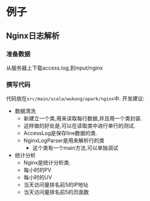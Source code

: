 # 例子

## Nginx日志解析


### 准备数据
从服务器上下载access.log,到input/nginx

### 撰写代码

代码放在`src/main/scala/wukong/apark/nginx`中. 开发建议:

* 数据清洗
    * 新建立一个类,用来读取每行数据,并且用一个类封装.
    * 这样做的好处是,可以在读取类中进行单行的测试.
    * AccessLog是保存line数据的类.
    * NginxLogParser是用来解析行的类
        * 这个类有一个main方法,可以单独调试
* 统计分析
    * Nginx是统计分析类.
    * 每小时的PV
    * 每小时的UV
    * 当天访问量排名前5的IP地址
    * 当天访问量排名前5的页面数

